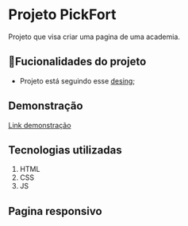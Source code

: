 # Projeto PickFort

Projeto que visa criar uma pagina de uma academia.


## 📱Fucionalidades do projeto
-  Projeto está seguindo esse <a href="https://drive.google.com/file/d/1ViGVuzztYRIEMcBuHKx8wIRRLCeKW2Tn/view" >desing</a>;


## Demonstração

[Link demonstração](https://benevolent-valkyrie-688618.netlify.app/)

## Tecnologias utilizadas

1. HTML
2. CSS
3. JS

<h2><strong>Pagina responsivo</strong></h2>
